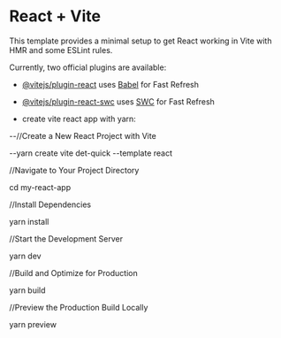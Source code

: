 # React + Vite

This template provides a minimal setup to get React working in Vite with HMR and some ESLint rules.

Currently, two official plugins are available:

- [@vitejs/plugin-react](https://github.com/vitejs/vite-plugin-react/blob/main/packages/plugin-react/README.md) uses [Babel](https://babeljs.io/) for Fast Refresh
- [@vitejs/plugin-react-swc](https://github.com/vitejs/vite-plugin-react-swc) uses [SWC](https://swc.rs/) for Fast Refresh

- create vite react app with yarn:

--//Create a New React Project with Vite

--yarn create vite det-quick --template react

//Navigate to Your Project Directory

cd my-react-app

//Install Dependencies

yarn install

//Start the Development Server

yarn dev

//Build and Optimize for Production

yarn build

//Preview the Production Build Locally

yarn preview
